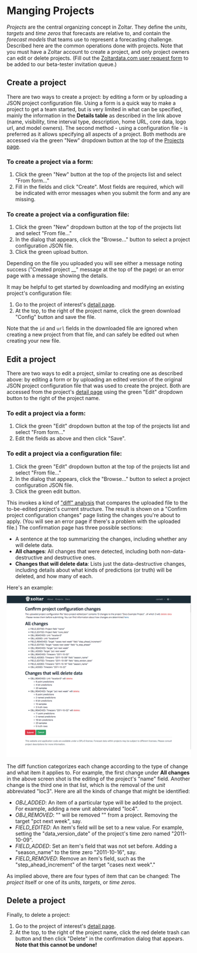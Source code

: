 # Manging Projects

_Projects_ are the central organizing concept in Zoltar. They define the _units_, _targets_ and _time zeros_ that forecasts are relative to, and contain the _forecast models_ that teams use to represent a forecasting challenge. Described here are the common operations done with projects. Note that you must have a Zoltar account to create a project, and only project owners can edit or delete projects. (Fill out the [Zoltardata.com user request form](https://docs.google.com/forms/d/1C7IEFbBEJ1JibG-svM5XbnnKkgwvH0770LYILDjBxUc/viewform?edit_requested=true) to be added to our beta-tester invitation queue.)


## Create a project

There are two ways to create a project: by editing a form or by uploading a JSON project configuration file. Using a form is a quick way to make a project to get a team started, but is very limited in what can be specified, mainly the information in the **Details table** as described in the link above (name, visibility, time interval type, description, home URL, core data, logo url, and model owners). The second method - using a configuration file - is preferred as it allows specifying all aspects of a project. Both methods are accessed via the green "New" dropdown button at the top of the [Projects page](HomePage.md#projects-page).

### To create a project via a form:

1. Click the green "New" button at the top of the projects list and select "From form..."
1. Fill in the fields and click "Create". Most fields are required, which will be indicated with error messages when you submit the form and any are missing. 


### To create a project via a configuration file:

1. Click the green "New" dropdown button at the top of the projects list and select "From file..."
1. In the dialog that appears, click the "Browse..." button to select a project configuration JSON file.
1. Click the green upload button.

Depending on the file you uploaded you will see either a message noting success ("Created project __" message at the top of the page) or an error page with a message showing the details.


It may be helpful to get started by downloading and modifying an existing project's configuration file:

1. Go to the project of interest's [detail page](ProjectDetailPage.md).
1. At the top, to the right of the project name, click the green download "Config" button and save the file.

Note that the `id` and `url` fields in the downloaded file are ignored when creating a new project from that file, and can safely be edited out when creating your new file.


## Edit a project

There are two ways to edit a project, similar to creating one as described above: by editing a form or by uploading an edited version of the original JSON project configuration file that was used to create the project. Both are accessed from the project's [detail page](ProjectDetailPage.md) using the green "Edit" dropdown button to the right of the project name.

### To edit a project via a form:

1. Click the green "Edit" dropdown button at the top of the projects list and select "From form..."
1. Edit the fields as above and then click "Save".


### To edit a project via a configuration file:

1. Click the green "Edit" dropdown button at the top of the projects list and select "From file..."
1. In the dialog that appears, click the "Browse..." button to select a project configuration JSON file.
1. Click the green edit button.

This invokes a kind of ["diff" analysis](https://en.wikipedia.org/wiki/File_comparison) that compares the uploaded file to the to-be-edited project's current structure. The result is shown on a "Confirm project configuration changes" page listing the changes you're about to apply. (You will see an error page if there's a problem with the uploaded file.) The confirmation page has three possible sections:

- A sentence at the top summarizing the changes, including whether any will delete data.
- **All changes**: All changes that were detected, including both non-data-destructive and destructive ones.
- **Changes that will delete data**: Lists just the data-destructive changes, including details about what kinds of predictions (or truth) will be deleted, and how many of each.

Here's an example:

![Project changes confirmation](img/confirm-project-changes.png "Project changes confirmation page")


The diff function categorizes each change according to the type of change and what item it applies to. For example, the first change under **All changes** in the above screen shot is the editing of the project's "name" field. Another change is the third one in that list, which is the removal of the _unit_ abbreviated "loc3". Here are all the kinds of change that might be identified:

- _OBJ_ADDED_: An item of a particular type will be added to the project. For example, adding a new unit abbreviated "loc4".
- _OBJ_REMOVED_: "" will be removed "" from a project. Removing the target "pct next week", say. 
- _FIELD_EDITED_: An item's field will be set to a new value. For example, setting the "data_version_date" of the project's time zero named "2011-10-09".
- _FIELD_ADDED_: Set an item's field that was not set before. Adding a "season_name" to the time zero "2011-10-16", say.
- _FIELD_REMOVED_: Remove an item's field, such as the "step_ahead_increment" of the target "cases next week"." 

As implied above, there are four types of item that can be changed: The _project_ itself or one of its _units_, _targets_, or _time zeros_.


## Delete a project

Finally, to delete a project:

1. Go to the project of interest's [detail page](ProjectDetailPage.md).
1. At the top, to the right of the project name, click the red delete trash can button and then click "Delete" in the confirmation dialog that appears. **Note that this cannot be undone!**
